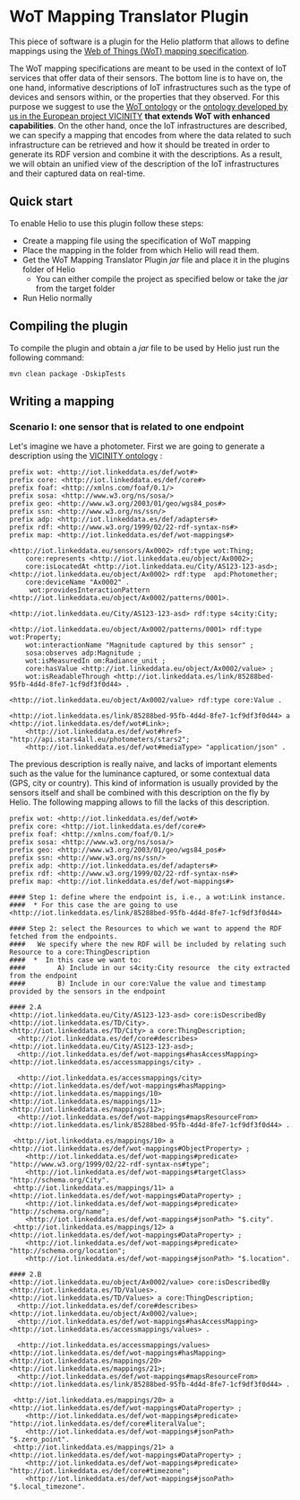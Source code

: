 
# WoT Mapping Translator Plugin

This piece of software is a plugin for the Helio platform that allows to define mappings using the [Web of Things (WoT) mapping specification](http://iot.linkeddata.es/def/wot-mappings/index-en.html).

The WoT mapping specifications are meant to be used in the context of IoT services that offer data of their sensors. The bottom line is to have on, the one hand, informative descriptions of IoT infrastructures such as the type of devices and sensors within, or the properties that they observed. For this purpose we suggest to use the [WoT ontology](https://www.w3.org/TR/wot-thing-description/) or the [ontology developed by us in the European project VICINITY](http://vicinity.iot.linkeddata.es/vicinity/) **that extends WoT with enhanced capabilities**. On the other hand, once the IoT infrastructures are described, we can specify a mapping that encodes from where the  data related to such infrastructure can be retrieved and how it should be treated in order to generate its RDF version and combine it with the descriptions. As a result, we will obtain an unified view of the description of the IoT infrastructures and their captured data on real-time.

## Quick start

To enable Helio to use this plugin follow these steps:

 * Create a mapping file using the specification of WoT mapping 
 * Place the mapping in the folder from which Helio will read them. 
 * Get the WoT Mapping Translator Plugin *jar* file and place it in the plugins folder of Helio
	 * You can either compile the project as specified below or take the *jar* from the target folder
* Run Helio normally


## Compiling the plugin

To compile the plugin and obtain a *jar* file to be used by Helio just run the following command:

````
mvn clean package -DskipTests
````

## Writing a mapping

### Scenario I: one sensor that is related to one endpoint 

Let's imagine we have a photometer. First we are going to generate a description using the [VICINITY ontology](http://vicinity.iot.linkeddata.es/vicinity/) :

``````
prefix wot: <http://iot.linkeddata.es/def/wot#>
prefix core: <http://iot.linkeddata.es/def/core#>
prefix foaf: <http://xmlns.com/foaf/0.1/>
prefix sosa: <http://www.w3.org/ns/sosa/>
prefix geo: <http://www.w3.org/2003/01/geo/wgs84_pos#>
prefix ssn: <http://www.w3.org/ns/ssn/>
prefix adp: <http://iot.linkeddata.es/def/adapters#> 
prefix rdf: <http://www.w3.org/1999/02/22-rdf-syntax-ns#> 
prefix map: <http://iot.linkeddata.es/def/wot-mappings#> 

<http://iot.linkeddata.eu/sensors/Ax0002> rdf:type wot:Thing;
    core:represents <http://iot.linkeddata.eu/object/Ax0002>;
	core:isLocatedAt <http://iot.linkeddata.eu/City/AS123-123-asd>;
<http://iot.linkeddata.eu/object/Ax0002> rdf:type  apd:Photomether;
	core:deviceName "Ax0002" .
     wot:providesInteractionPattern <http://iot.linkeddata.eu/object/Ax0002/patterns/0001>.
     
<http://iot.linkeddata.eu/City/AS123-123-asd> rdf:type s4city:City;	

<http://iot.linkeddata.eu/object/Ax0002/patterns/0001> rdf:type wot:Property;
    wot:interactionName "Magnitude captured by this sensor" ;
	sosa:observes adp:Magnitude ;
	wot:isMeasuredIn om:Radiance_unit ;
	core:hasValue <http://iot.linkeddata.eu/object/Ax0002/value> ;
	wot:isReadableThrough <http://iot.linkeddata.es/link/85288bed-95fb-4d4d-8fe7-1cf9df3f0d44> .
	
<http://iot.linkeddata.eu/object/Ax0002/value> rdf:type core:Value .

<http://iot.linkeddata.es/link/85288bed-95fb-4d4d-8fe7-1cf9df3f0d44> a <http://iot.linkeddata.es/def/wot#Link>;
	<http://iot.linkeddata.es/def/wot#href> "http://api.stars4all.eu/photometers/stars2";
	<http://iot.linkeddata.es/def/wot#mediaType> "application/json" .
``````

The previous description is really naive, and lacks of important elements such as the value for the luminance captured, or some contextual data (GPS, city or country). This kind of information is usually provided by the sensors itself and shall be combined with this description on the fly by Helio. The following mapping allows to fill the lacks of this description.

``````
prefix wot: <http://iot.linkeddata.es/def/wot#>
prefix core: <http://iot.linkeddata.es/def/core#>
prefix foaf: <http://xmlns.com/foaf/0.1/>
prefix sosa: <http://www.w3.org/ns/sosa/>
prefix geo: <http://www.w3.org/2003/01/geo/wgs84_pos#>
prefix ssn: <http://www.w3.org/ns/ssn/>
prefix adp: <http://iot.linkeddata.es/def/adapters#> 
prefix rdf: <http://www.w3.org/1999/02/22-rdf-syntax-ns#> 
prefix map: <http://iot.linkeddata.es/def/wot-mappings#> 

#### Step 1: define where the endpoint is, i.e., a wot:Link instance. 
####  * For this case the are going to use <http://iot.linkeddata.es/link/85288bed-95fb-4d4d-8fe7-1cf9df3f0d44>

#### Step 2: select the Resources to which we want to append the RDF fetched from the endpoints.
####   We specify where the new RDF will be included by relating such Resource to a core:ThingDescription
####  *  In this case we want to:
####        A) Include in our s4city:City resource  the city extracted from the endpoint				
####        B) Include in our core:Value the value and timestamp provided by the sensors in the endpoint

#### 2.A 
<http://iot.linkeddata.eu/City/AS123-123-asd> core:isDescribedBy <http://iot.linkeddata.es/TD/City>.
<http://iot.linkeddata.es/TD/City> a core:ThingDescription;
  <http://iot.linkeddata.es/def/core#describes> <http://iot.linkeddata.eu/City/AS123-123-asd>;
  <http://iot.linkeddata.es/def/wot-mappings#hasAccessMapping> <http://iot.linkeddata.es/accessmappings/city> .

  <http://iot.linkeddata.es/accessmappings/city> <http://iot.linkeddata.es/def/wot-mappings#hasMapping> <http://iot.linkeddata.es/mappings/10>  <http://iot.linkeddata.es/mappings/11>  <http://iot.linkeddata.es/mappings/12>;
  <http://iot.linkeddata.es/def/wot-mappings#mapsResourceFrom> <http://iot.linkeddata.es/link/85288bed-95fb-4d4d-8fe7-1cf9df3f0d44> .

 <http://iot.linkeddata.es/mappings/10> a <http://iot.linkeddata.es/def/wot-mappings#ObjectProperty> ;
  	<http://iot.linkeddata.es/def/wot-mappings#predicate> "http://www.w3.org/1999/02/22-rdf-syntax-ns#type";
  	<http://iot.linkeddata.es/def/wot-mappings#targetClass> "http://schema.org/City".
 <http://iot.linkeddata.es/mappings/11> a <http://iot.linkeddata.es/def/wot-mappings#DataProperty> ;
  	<http://iot.linkeddata.es/def/wot-mappings#predicate> "http://schema.org/name";
  	<http://iot.linkeddata.es/def/wot-mappings#jsonPath> "$.city".
 <http://iot.linkeddata.es/mappings/12> a <http://iot.linkeddata.es/def/wot-mappings#DataProperty> ;
  	<http://iot.linkeddata.es/def/wot-mappings#predicate> "http://schema.org/location";
  	<http://iot.linkeddata.es/def/wot-mappings#jsonPath> "$.location".
  	
#### 2.B
<http://iot.linkeddata.eu/object/Ax0002/value> core:isDescribedBy <http://iot.linkeddata.es/TD/Values>.
<http://iot.linkeddata.es/TD/Values> a core:ThingDescription;
  <http://iot.linkeddata.es/def/core#describes> <http://iot.linkeddata.eu/object/Ax0002/value>;
  <http://iot.linkeddata.es/def/wot-mappings#hasAccessMapping> <http://iot.linkeddata.es/accessmappings/values> .

  <http://iot.linkeddata.es/accessmappings/values> <http://iot.linkeddata.es/def/wot-mappings#hasMapping> <http://iot.linkeddata.es/mappings/20>  <http://iot.linkeddata.es/mappings/21>;
  <http://iot.linkeddata.es/def/wot-mappings#mapsResourceFrom> <http://iot.linkeddata.es/link/85288bed-95fb-4d4d-8fe7-1cf9df3f0d44> .

 <http://iot.linkeddata.es/mappings/20> a <http://iot.linkeddata.es/def/wot-mappings#DataProperty> ;
  	<http://iot.linkeddata.es/def/wot-mappings#predicate> "http://iot.linkeddata.es/def/core#literalValue";
  	<http://iot.linkeddata.es/def/wot-mappings#jsonPath> "$.zero_point".
 <http://iot.linkeddata.es/mappings/21> a <http://iot.linkeddata.es/def/wot-mappings#DataProperty> ;
  	<http://iot.linkeddata.es/def/wot-mappings#predicate> "http://iot.linkeddata.es/def/core#timezone";
  	<http://iot.linkeddata.es/def/wot-mappings#jsonPath> "$.local_timezone".
  	
``````